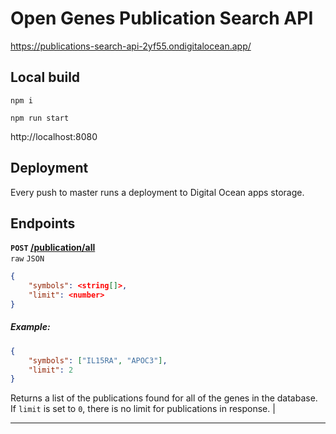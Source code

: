 # Open Genes Publication Search API

https://publications-search-api-2yf55.ondigitalocean.app/

## Local build
```
npm i
```
```
npm run start
```
http://localhost:8080

## Deployment
Every push to master runs a deployment to Digital Ocean apps storage.

## Endpoints

**`POST` [/publication/all](https://publications-search-api-2yf55.ondigitalocean.app/publication/all)**
<br>`raw`&nbsp;`JSON` 

```json
{
    "symbols": <string[]>,
    "limit": <number>
}
```

##### Example:
```json
{
    "symbols": ["IL15RA", "APOC3"],
    "limit": 2
}
```

Returns a list of the publications found for all of the genes in the database. <br>If `limit` is set to `0`, there is no limit for publications in response. |

---
